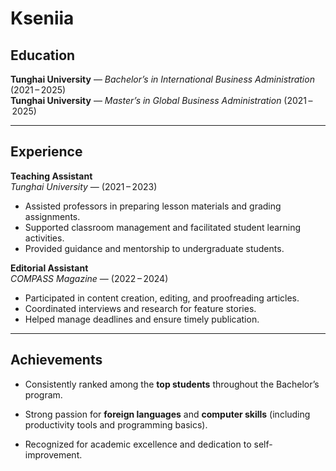 # Kseniia

## Education  
**Tunghai University** — *Bachelor’s in International Business Administration* (2021 – 2025)  
**Tunghai University** — *Master’s in Global Business Administration* (2021 – 2025)  

---

## Experience  

**Teaching Assistant**  
*Tunghai University* — (2021 – 2023)  
- Assisted professors in preparing lesson materials and grading assignments.  
- Supported classroom management and facilitated student learning activities.  
- Provided guidance and mentorship to undergraduate students.  

**Editorial Assistant**  
*COMPASS Magazine* — (2022 – 2024)  
- Participated in content creation, editing, and proofreading articles.  
- Coordinated interviews and research for feature stories.  
- Helped manage deadlines and ensure timely publication.  

---

## Achievements  
- Consistently ranked among the **top students** throughout the Bachelor’s program.  
- Strong passion for **foreign languages** and **computer skills** (including productivity tools and programming basics).  

- Recognized for academic excellence and dedication to self-improvement.
